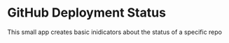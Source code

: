 # GitHub Deployment Status

This small app creates basic inidicators about the status of a specific repo

